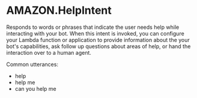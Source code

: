 # AMAZON\.HelpIntent<a name="built-in-intent-help"></a>

Responds to words or phrases that indicate the user needs help while interacting with your bot\. When this intent is invoked, you can configure your Lambda function or application to provide information about the your bot's capabilities, ask follow up questions about areas of help, or hand the interaction over to a human agent\. 

Common utterances:
+ help
+ help me
+ can you help me